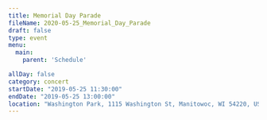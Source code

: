 ```yaml
---
title: Memorial Day Parade
fileName: 2020-05-25_Memorial_Day_Parade
draft: false
type: event
menu: 
  main:
    parent: 'Schedule'

allDay: false
category: concert
startDate: "2019-05-25 11:30:00"
endDate: "2019-05-25 13:00:00"
location: "Washington Park, 1115 Washington St, Manitowoc, WI 54220, USA"
---
```

